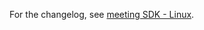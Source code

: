 For the changelog, see [meeting SDK - Linux](https://devsupport.zoom.us/hc/en-us/sections/11767284861069-Linux).
